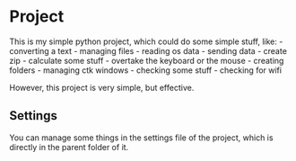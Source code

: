 # Project

This is my simple python project, which could do some simple stuff, like:
    - converting a text
    - managing files
    - reading os data
    - sending data
    - create zip
    - calculate some stuff
    - overtake the keyboard or the mouse
    - creating folders
    - managing ctk windows
    - checking some stuff
    - checking for wifi

However, this project is very simple, but effective.

## Settings

You can manage some things in the settings file of the project,
which is directly in the parent folder of it.